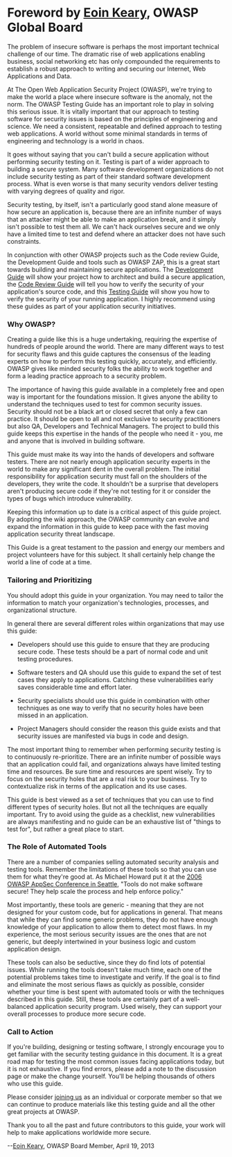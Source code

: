 # Foreword by [Eoin Keary], OWASP Global Board

The problem of insecure software is perhaps the most important technical challenge of our time. The dramatic rise of web applications enabling business, social networking etc has only compounded the requirements to establish a robust approach to writing and securing our Internet, Web Applications and Data.


At The Open Web Application Security Project (OWASP), we're trying to make the world a place where insecure software is the anomaly, not the norm. The OWASP Testing Guide has an important role to play in solving this serious issue. It is vitally important that our approach to testing software for security issues is based on the principles of engineering and science. We need a consistent, repeatable and defined approach to testing web applications. A world without some minimal standards in terms of engineering and technology is a world in chaos.


It goes without saying that you can't build a secure application without performing security testing on it. Testing is part of a wider approach to building a secure system. Many software development organizations do not include security testing as part of their standard software development process. What is even worse is that many security vendors deliver testing with varying degrees of quality and rigor.


Security testing, by itself, isn't a particularly good stand alone measure of how secure an application is, because there are an infinite number of ways that an attacker might be able to make an application break, and it simply isn't possible to test them all. We can't hack ourselves secure and we only have a limited time to test and defend where an attacker does not have such constraints.


In conjunction with other OWASP projects such as the Code review Guide, the Development Guide and tools such as OWASP ZAP, this is  a great start towards building and maintaining secure applications. The [Development Guide](https://www.owasp.org/index.php/Building_Guide) will show your project how to architect and build a secure application, the [Code Review Guide](https://www.owasp.org/index.php/Code_Review_Guide) will tell you how to verify the security of your application's source code, and this [Testing Guide](https://www.owasp.org/index.php/Testing_Guide) will show you how to verify the security of your running application. I highly recommend using these guides as part of your application security initiatives.


### Why OWASP?

Creating a guide like this is a huge undertaking, requiring the expertise of hundreds of people around the world. There are many different ways to test for security flaws and this guide captures the consensus of the leading experts on how to perform this testing quickly, accurately, and efficiently. OWASP gives like minded security folks the ability to work together and form a leading practice approach to a security problem.


The importance of having this guide available in a completely free and open way is important for the foundations mission. It gives anyone the ability to understand the techniques used to test for common security issues. Security should not be a black art or closed secret that only a few can practice. It should be open to all and not exclusive to security practitioners but also QA, Developers and Technical Managers. The project to build this guide keeps this expertise in the hands of the people who need it - you, me and anyone that is involved in building software.


This guide must make its way into the hands of developers and software testers. There are not nearly enough application security experts in the world to make any significant dent in the overall problem. The initial responsibility for application security must fall on the shoulders of the developers, they write the code. It shouldn't be a surprise that developers aren't producing secure code if they're not testing for it or consider the types of bugs which introduce vulnerability.


Keeping this information up to date is a critical aspect of this guide project. By adopting the wiki approach, the OWASP community can evolve and expand the information in this guide to keep pace with the fast moving application security threat landscape.


This Guide is a great testament to the passion and energy our members and project volunteers have for this subject. It shall certainly help change the world a line of code at a time.


### Tailoring and Prioritizing

You should adopt this guide in your organization. You may need to tailor the information to match your organization's technologies, processes, and organizational structure.


In general there are several different roles within organizations that may use this guide:

* Developers should use this guide to ensure that they are producing secure code. These tests should be a part of normal code and unit testing procedures.

* Software testers  and QA should use this guide to expand the set of test cases they apply to applications. Catching these vulnerabilities early saves considerable time and effort later.

* Security specialists should use this guide in combination with other techniques as one way to verify that no security holes have been missed in an application.

* Project Managers should consider the reason this guide exists and that security issues are manifested via bugs in code and design.


The most important thing to remember when performing security testing is to continuously re-prioritize. There are an infinite number of possible ways that an application could fail, and organizations always have limited testing time and resources. Be sure time and resources are spent wisely. Try to focus on the security holes that are a real risk to your business. Try to contextualize risk in terms of the application and its use cases.


This guide is best viewed as a set of techniques that you can use to find different types of security holes. But not all the techniques are equally important. Try to avoid using the guide as a checklist, new vulnerabilities are always manifesting and no guide can be an exhaustive list of "things to test for", but rather a great place to start.


### The Role of Automated Tools

There are a number of companies selling automated security analysis and testing tools. Remember the limitations of these tools so that you can use them for what they're good at. As Michael Howard put it at the [2006 OWASP AppSec Conference in Seattle](https://www.owasp.org/index.php/OWASP_AppSec_Seattle_2006/Agenda), "Tools do not make software secure! They help scale the process and help enforce policy."


Most importantly, these tools are generic - meaning that they are not designed for your custom code, but for applications in general. That means that while they can find some generic problems, they do not have enough knowledge of your application to allow them to detect most flaws. In my experience, the most serious security issues are the ones that are not generic, but deeply intertwined in your business logic and custom application design.


These tools can also be seductive, since they do find lots of potential issues. While running the tools doesn't take much time, each one of the potential problems takes time to investigate and verify. If the goal is to find and eliminate the most serious flaws as quickly as possible, consider whether your time is best spent with automated tools or with the techniques described in this guide. Still, these tools are certainly part of a well-balanced application security program. Used wisely, they can support your overall processes to produce more secure code.


### Call to Action

If you're building, designing or testing software, I strongly encourage you to get familiar with the security testing guidance in this document. It is a great road map for testing the most common issues facing applications today, but it is not exhaustive. If you find errors, please add a note to the discussion page or make the change yourself. You'll be helping thousands of others who use this guide.


Please consider [joining us](https://www.owasp.org/index.php/Membership) as an individual or corporate member so that we can continue to produce materials like this testing guide and all the other great projects at OWASP.


Thank you to all the past and future contributors to this guide, your work will help to make applications worldwide more secure.

--[Eoin Keary], OWASP Board Member, April 19, 2013

[Eoin Keary]: https://www.owasp.org/index.php/Eoin_Keary
